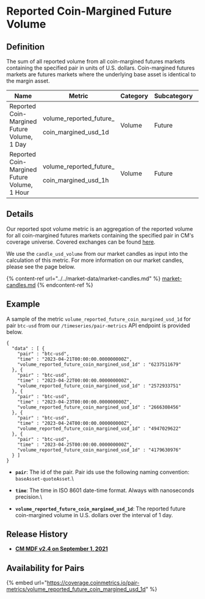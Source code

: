 # Reported Coin-Margined Future Volume

## Definition

The sum of all reported volume from all coin-margined futures markets containing the specified pair in units of U.S. dollars. Coin-margined futures markets are futures markets where the underlying base asset is identical to the margin asset.[\
](https://docs.coinmetrics.io/asset-metrics/volume/volume\_reported\_future\_coin\_margined\_usd\_1d)

| Name                                         | Metric                                                    | Category | Subcategory | Type | Unit | Frequency |
| -------------------------------------------- | --------------------------------------------------------- | -------- | ----------- | ---- | ---- | --------- |
| Reported Coin-Margined Future Volume, 1 Day  | <p>volume_reported_future_</p><p>coin_margined_usd_1d</p> | Volume   | Future      | Sum  | USD  | 1d        |
| Reported Coin-Margined Future Volume, 1 Hour | <p>volume_reported_future_</p><p>coin_margined_usd_1h</p> | Volume   | Future      | Sum  | USD  | 1h        |

## Details

Our reported spot volume metric is an aggregation of the reported volume for all coin-margined futures markets containing the specified pair in CM's coverage universe. Covered exchanges can be found [here](../../exchanges/all-exchanges.md).

We use the `candle_usd_volume` from our market candles as input into the calculation of this metric. For more information on our market candles, please see the page below.

{% content-ref url="../../market-data/market-candles.md" %}
[market-candles.md](../../market-data/market-candles.md)
{% endcontent-ref %}

## Example

A sample of the metric `volume_reported_future_coin_margined_usd_1d` for pair `btc-usd` from our `/timeseries/pair-metrics` API endpoint is provided below.

```
{
  "data" : [ {
    "pair" : "btc-usd",
    "time" : "2023-04-21T00:00:00.000000000Z",
    "volume_reported_future_coin_margined_usd_1d" : "6237511679"
  }, {
    "pair" : "btc-usd",
    "time" : "2023-04-22T00:00:00.000000000Z",
    "volume_reported_future_coin_margined_usd_1d" : "2572933751"
  }, {
    "pair" : "btc-usd",
    "time" : "2023-04-23T00:00:00.000000000Z",
    "volume_reported_future_coin_margined_usd_1d" : "2666308456"
  }, {
    "pair" : "btc-usd",
    "time" : "2023-04-24T00:00:00.000000000Z",
    "volume_reported_future_coin_margined_usd_1d" : "4947029622"
  }, {
    "pair" : "btc-usd",
    "time" : "2023-04-25T00:00:00.000000000Z",
    "volume_reported_future_coin_margined_usd_1d" : "4179630976"
  } ]
}
```

* **`pair`**: The id of the pair. Pair ids use the following naming convention: `baseAsset-quoteAsset`.\

* **`time`**: The time in ISO 8601 date-time format. Always with nanoseconds precision.\

* **`volume_reported_future_coin_margined_usd_1d`**: The reported future coin-margined volume in U.S. dollars over the interval of 1 day.

## Release History

* [**CM MDF v2.4 on September 1, 2021**](https://coinmetrics.io/cm-market-data-feed-v2-4-release-notes/)

## Availability for Pairs

{% embed url="https://coverage.coinmetrics.io/pair-metrics/volume_reported_future_coin_margined_usd_1d" %}
